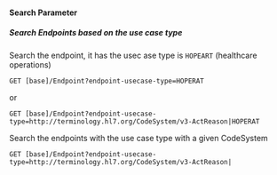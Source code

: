 #### Search Parameter
##### Search Endpoints based on the use case type
Search the endpoint, it has the usec ase type is `HOPEART` (healthcare operations)

`GET [base]/Endpoint?endpoint-usecase-type=HOPERAT`

or 

`GET [base]/Endpoint?endpoint-usecase-type=http://terminology.hl7.org/CodeSystem/v3-ActReason|HOPERAT`

Search the endpoints with the use case type with a given CodeSystem

`GET [base]/Endpoint?endpoint-usecase-type=http://terminology.hl7.org/CodeSystem/v3-ActReason|`


